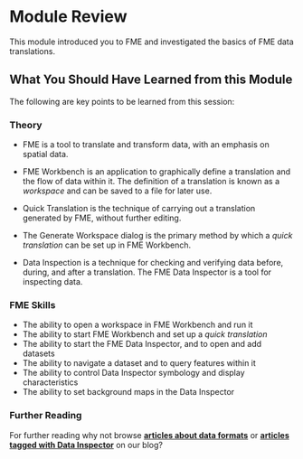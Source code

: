 # Module Review #

This module introduced you to FME and investigated the basics of FME data translations.


## What You Should Have Learned from this Module ##

The following are key points to be learned from this session:

### Theory ###

- FME is a tool to translate and transform data, with an emphasis on spatial data.

- FME Workbench is an application to graphically define a translation and the flow of data within it. The definition of a translation is known as a *workspace* and can be saved to a file for later use.

- Quick Translation is the technique of carrying out a translation generated by FME, without further editing.

- The Generate Workspace dialog is the primary method by which a *quick translation* can be set up in FME Workbench.

- Data Inspection is a technique for checking and verifying data before, during, and after a translation. The FME Data Inspector is a tool for inspecting data.


### FME Skills ###

- The ability to open a workspace in FME Workbench and run it
- The ability to start FME Workbench and set up a *quick translation*
- The ability to start the FME Data Inspector, and to open and add datasets
- The ability to navigate a dataset and to query features within it
- The ability to control Data Inspector symbology and display characteristics
- The ability to set background maps in the Data Inspector

### Further Reading ###

For further reading why not browse **[articles about data formats](http://blog.safe.com/tag/data-formats)** or **[articles tagged with Data Inspector](http://blog.safe.com/tag/data-inspector)** on our blog?
